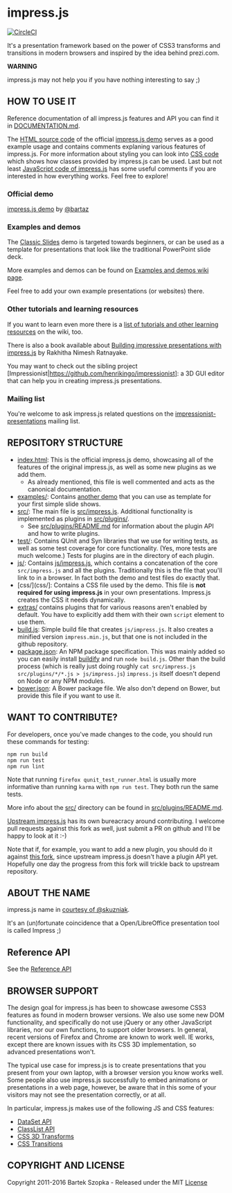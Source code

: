 impress.js
============

[![CircleCI](https://circleci.com/gh/henrikingo/impress.js.svg?style=svg)](https://circleci.com/gh/henrikingo/impress.js)

It's a presentation framework based on the power of CSS3 transforms and
transitions in modern browsers and inspired by the idea behind prezi.com.

**WARNING**

impress.js may not help you if you have nothing interesting to say ;)


HOW TO USE IT
---------------

Reference documentation of all impress.js features and API you can find it in [DOCUMENTATION.md](DOCUMENTATION.md).

The [HTML source code](index.html) of the official [impress.js demo](http://henrikingo.github.io/impress.js/) serves as a good example usage and contains comments explaning various features of impress.js. For more information about styling you can look into [CSS code](css/impress-demo.css) which shows how classes provided by impress.js can be used. Last but not least [JavaScript code of impress.js](js/impress.js) has some useful comments if you are interested in how everything works. Feel free to explore!

### Official demo

[impress.js demo](http://henrikingo.github.io/impress.js/) by [@bartaz](http://twitter.com/bartaz)

### Examples and demos

The [Classic Slides](http://henrikingo.github.io/impress.js/examples/classic-slides/) demo is targeted towards beginners, or can be used as a template for presentations that look like the traditional PowerPoint slide deck.

More examples and demos can be found on [Examples and demos wiki page](http://github.com/impress/impress.js/wiki/Examples-and-demos).

Feel free to add your own example presentations (or websites) there.

### Other tutorials and learning resources

If you want to learn even more there is a [list of tutorials and other learning resources](https://github.com/impress/impress.js/wiki/impress.js-tutorials-and-other-learning-resources)
on the wiki, too.

There is also a book available about [Building impressive presentations with impress.js](http://www.packtpub.com/building-impressive-presentations-with-impressjs/book) by Rakhitha Nimesh Ratnayake.

You may want to check out the sibling project [Impressionist|https://github.com/henrikingo/impressionist]: a 3D GUI editor that can help you in creating impress.js presentations.

### Mailing list

You're welcome to ask impress.js related questions on the [impressionist-presentations](https://groups.google.com/forum/#!forum/impressionist-presentations) mailing list.


REPOSITORY STRUCTURE
--------------------

* [index.html](index.html): This is the official impress.js demo, showcasing all of the features 
  of the original impress.js, as well as some new plugins as we add them.
  * As already mentioned, this file is well commented and acts as the canonical documentation.
* [examples/](examples/): Contains [another demo](examples/classic-slides/index.html)
  that you can use as template for your first simple slide shows.
* [src/](src/): The main file is [src/impress.js](src/impress.js). Additional
  functionality is implemented as plugins in [src/plugins/](src/plugins/).
  * See [src/plugins/README.md](src/plugins/README.md) for information about
    the plugin API and how to write plugins.
* [test/](test/): Contains QUnit and Syn libraries that we use for writing tests,
  as well as some test coverage for core functionality. (Yes, more tests are
  much welcome.) Tests for plugins are in the directory of each plugin.
* [js/](js/): Contains [js/impress.js](js/impress.js), which contains a 
  concatenation of the core `src/impress.js` and all the plugins. Traditionally
  this is the file that you'll link to in a browser. In fact both the demo and
  test files do exactly that.
* [css/](css/]: Contains a CSS file used by the demo. This file is 
  **not required for using impress.js** in your own presentations. Impress.js
  creates the CSS it needs dynamically.
* [extras/](extras/) contains plugins that for various reasons aren't
  enabled by default. You have to explicitly add them with their own `script`
  element to use them.
* [build.js](build.js): Simple build file that creates `js/impress.js`. It also
  creates a minified version `impress.min.js`, but that one is not included in the
  github repository.
* [package.json](build.js): An NPM package specification. This was mainly added
  so you can easily install [buildify](https://www.npmjs.com/package/buildify)
  and run `node build.js`. Other than the build process (which is really just
  doing roughly `cat src/impress.js src/plugins/*/*.js > js/impress.js`) 
  `impress.js` itself doesn't depend on Node or any NPM modules.
* [bower.json](bower.json): A Bower package file. We also don't depend on Bower,
  but provide this file if you want to use it.

WANT TO CONTRIBUTE?
---------------------

For developers, once you've made changes to the code, you should run these commands for testing:

    npm run build
    npm run test
    npm run lint

Note that running `firefox qunit_test_runner.html` is usually more informative than running `karma` with `npm run test`. They both run the same tests.

More info about the [src/](src/) directory can be found in [src/plugins/README.md](src/plugins/README.md).

[Upstream impress.js](https://github.com/impress/impress.js/) has its own bureacracy around contributing. I welcome pull requests against this fork as well, just submit a PR on github and I'll be happy to look at it :-)

Note that if, for example, you want to add a new plugin, you should do it against [this fork](https://github.com/henrikingo/impress.js), since upstream impress.js doesn't have a plugin API yet. Hopefully one day the progress from this fork will trickle back to upstream repository.


ABOUT THE NAME
----------------

impress.js name in [courtesy of @skuzniak](http://twitter.com/skuzniak/status/143627215165333504).

It's an (un)fortunate coincidence that a Open/LibreOffice presentation tool is called Impress ;)

Reference API
--------------

See the [Reference API](DOCUMENTATION.md)

BROWSER SUPPORT
-----------------

The design goal for impress.js has been to showcase awesome CSS3 features as found in modern browser versions. We also use some new DOM functionality, and specifically do not use jQuery or any other JavaScript libraries, nor our own functions, to support older browsers. In general, recent versions of Firefox and Chrome are known to work well. IE works, except there are known issues with its CSS 3D implementation, so advanced presentations won't.

The typical use case for impress.js is to create presentations that you present from your own laptop, with a browser version you know works well. Some people also use impress.js successfully to embed animations or presentations in a web page, however, be aware that in this some of your visitors may not see the presentation correctly, or at all.

In particular, impress.js makes use of the following JS and CSS features:

* [DataSet API](http://caniuse.com/#search=dataset)
* [ClassList API](http://caniuse.com/#search=classlist)
* [CSS 3D Transforms](http://caniuse.com/#search=css%203d)
* [CSS Transitions](http://caniuse.com/#search=css%20transition)

COPYRIGHT AND LICENSE
---------------------

Copyright 2011-2016 Bartek Szopka - Released under the MIT [License](LICENSE)
